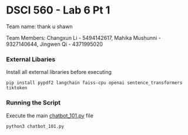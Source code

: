 # DSCI 560 - Lab 6 Pt 1

Team name: thank u shawn

Team Members: Changxun Li - 5494142617, Mahika Mushunni - 9327140644, Jingwen Qi - 4371995020

### External Libaries

Install all external libraries before executing

```
pip install pypdf2 langchain faiss-cpu openai sentence_transformers tiktoken
```

### Running the Script

Execute the main [chatbot_101.py](chatbot_101.py) file

`python3 chatbot_101.py`
